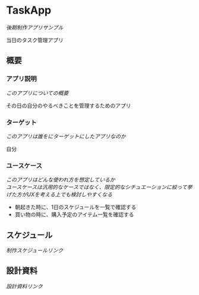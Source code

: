 # TaskApp
_後期制作アプリサンプル_

当日のタスク管理アプリ

## 概要
### アプリ説明
_このアプリについての概要_

その日の自分のやるべきことを管理するためのアプリ

### ターゲット
_このアプリは誰をにターゲットにしたアプリなのか_

自分

### ユースケース
_このアプリはどんな使われ方を想定しているか_  
_ユースケースは汎用的なケースではなく、限定的なシチュエーションに絞って挙げた方がUXを考える上でも検討しやすくなる_

- 朝起きた時に、1日のスケジュールを一覧で確認する
- 買い物の時に、購入予定のアイテム一覧を確認する

## スケジュール
_制作スケジュールリンク_

## 設計資料
_設計資料リンク_

